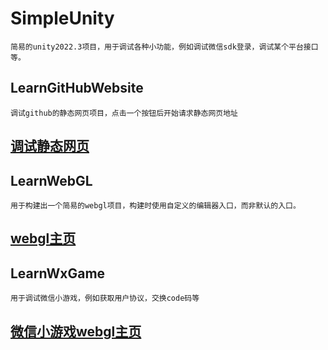 # SimpleUnity
    简易的unity2022.3项目，用于调试各种小功能，例如调试微信sdk登录，调试某个平台接口等。
## LearnGitHubWebsite
    调试github的静态网页项目，点击一个按钮后开始请求静态网页地址
[调试静态网页](https://jyddtopen.github.io/SimpleUnity.github.io/?message=Hello)
---
## LearnWebGL
    用于构建出一个简易的webgl项目，构建时使用自定义的编辑器入口，而非默认的入口。     
[webgl主页](https://jyddtopen.github.io/SimpleUnity.github.io/WebGlGame)
---
## LearnWxGame
    用于调试微信小游戏，例如获取用户协议，交换code码等
[微信小游戏webgl主页](https://jyddtopen.github.io/SimpleUnity.github.io/webgl)
---

